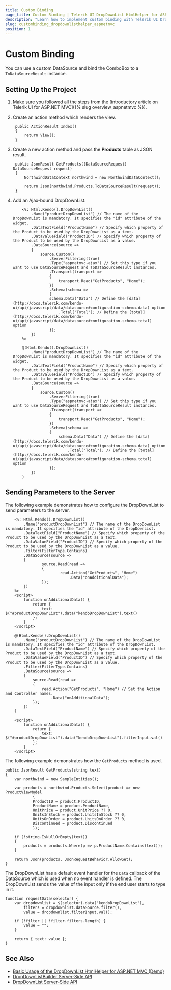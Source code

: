 ```yaml
---
title: Custom Binding
page_title: Custom Binding | Telerik UI DropDownList HtmlHelper for ASP.NET MVC
description: "Learn how to implement custom binding with Telerik UI DropDownList HtmlHelper for ASP.NET MVC."
slug: custombinding_dropdownlisthelper_aspnetmvc
position: 1
---
```


# Custom Binding

You can use a custom DataSource and bind the ComboBox to a `ToDataSourceResult` instance.

## Setting Up the Project

1. Make sure you followed all the steps from the [introductory article on Telerik UI for ASP.NET MVC]({% slug overview_aspnetmvc %}).
1. Create an action method which renders the view.

        public ActionResult Index()
        {
            return View();
        }

1. Create a new action method and pass the **Products** table as JSON result.

        public JsonResult GetProducts([DataSourceRequest] DataSourceRequest request)
        {
            NorthwindDataContext northwind = new NorthwindDataContext();

            return Json(northwind.Products.ToDataSourceResult(request));
        }

1. Add an Ajax-bound DropDownList.

    ```ASPX
        <%: Html.Kendo().DropDownList()
            .Name("productDropDownList") // The name of the DropDownList is mandatory. It specifies the "id" attribute of the widget.
            .DataTextField("ProductName") // Specify which property of the Product to be used by the DropDownList as a text.
            .DataValueField("ProductID") // Specify which property of the Product to be used by the DropDownList as a value.
            .DataSource(source =>
            {
                source.Custom()
                    .ServerFiltering(true)
                    .Type("aspnetmvc-ajax") // Set this type if you want to use DataSourceRequest and ToDataSourceResult instances.
                    .Transport(transport =>
                    {
                        transport.Read("GetProducts", "Home");
                    })
                    .Schema(schema =>
                    {
                    schema.Data("Data") // Define the [data](http://docs.telerik.com/kendo-ui/api/javascript/data/datasource#configuration-schema.data) option
                        .Total("Total"); // Define the [total](http://docs.telerik.com/kendo-ui/api/javascript/data/datasource#configuration-schema.total) option
                    });
            })
        %>
    ```
    ```Razor
        @(Html.Kendo().DropDownList()
            .Name("productDropDownList") // The name of the DropDownList is mandatory. It specifies the "id" attribute of the widget.
            .DataTextField("ProductName") // Specify which property of the Product to be used by the DropDownList as a text.
            .DataValueField("ProductID") // Specify which property of the Product to be used by the DropDownList as a value.
            .DataSource(source =>
            {
                source.Custom()
                    .ServerFiltering(true)
                    .Type("aspnetmvc-ajax") // Set this type if you want to use DataSourceRequest and ToDataSourceResult instances.
                    .Transport(transport =>
                    {
                        transport.Read("GetProducts", "Home");
                    })
                    .Schema(schema =>
                    {
                        schema.Data("Data") // Define the [data](http://docs.telerik.com/kendo-ui/api/javascript/data/datasource#configuration-schema.data) option
                            .Total("Total"); // Define the [total](http://docs.telerik.com/kendo-ui/api/javascript/data/datasource#configuration-schema.total) option
                    });
            })
        )
    ```

## Sending Parameters to the Server

The following example demonstrates how to configure the DropDownList to send parameters to the server.

```ASPX
    <%: Html.Kendo().DropDownList()
        .Name("productDropDownList") // The name of the DropDownList is mandatory. It specifies the "id" attribute of the DropDownList.
        .DataTextField("ProductName") // Specify which property of the Product to be used by the DropDownList as a text.
        .DataValueField("ProductID") // Specify which property of the Product to be used by the DropDownList as a value.
        .Filter(FilterType.Contains)
        .DataSource(source =>
        {
                source.Read(read =>
                {
                        read.Action("GetProducts", "Home")
                            .Data("onAdditionalData");
                });
        })
    %>
    <script>
        function onAdditionalData() {
            return {
                text: $("#productDropDownList").data("kendoDropDownList").text()
            };
        }
    </script>
```
```Razor
    @(Html.Kendo().DropDownList()
        .Name("productDropDownList") // The name of the DropDownList is mandatory. It specifies the "id" attribute of the DropDownList.
        .DataTextField("ProductName") // Specify which property of the Product to be used by the DropDownList as a text.
        .DataValueField("ProductID") // Specify which property of the Product to be used by the DropDownList as a value.
        .Filter(FilterType.Contains)
        .DataSource(source =>
        {
            source.Read(read =>
            {
                read.Action("GetProducts", "Home") // Set the Action and Controller names.
                    .Data("onAdditionalData");
            });
        })
    )

    <script>
        function onAdditionalData() {
            return {
                text: $("#productDropDownList").data("kendoDropDownList").filterInput.val()
            };
        }
    </script>
```

The following example demonstrates how the `GetProducts` method is used.

    public JsonResult GetProducts(string text)
    {
        var northwind = new SampleEntities();

        var products = northwind.Products.Select(product => new ProductViewModel
                {
                ProductID = product.ProductID,
                ProductName = product.ProductName,
                UnitPrice = product.UnitPrice ?? 0,
                UnitsInStock = product.UnitsInStock ?? 0,
                UnitsOnOrder = product.UnitsOnOrder ?? 0,
                Discontinued = product.Discontinued
                });

        if (!string.IsNullOrEmpty(text))
        {
            products = products.Where(p => p.ProductName.Contains(text));
        }

        return Json(products, JsonRequestBehavior.AllowGet);
    }

The DropDownList has a default event handler for the `Data` callback of the DataSource which is used when no event handler is defined. The DropDownList sends the value of the input only if the end user starts to type in it.

    function requestData(selector) {
        var dropdownlist = $(selector).data("kendoDropDownList"),
            filters = dropdownlist.dataSource.filter(),
            value = dropdownlist.filterInput.val();

        if (!filter || !filter.filters.length) {
            value = "";
        }

        return { text: value };
    }

## See Also

* [Basic Usage of the DropDownList HtmlHelper for ASP.NET MVC (Demo)](https://demos.telerik.com/aspnet-mvc/dropdownlist)
* [DropDownListBuilder Server-Side API](http://docs.telerik.com/aspnet-mvc/api/Kendo.Mvc.UI.Fluent/DropDownListBuilder)
* [DropDownList Server-Side API](/api/dropdownlist)

